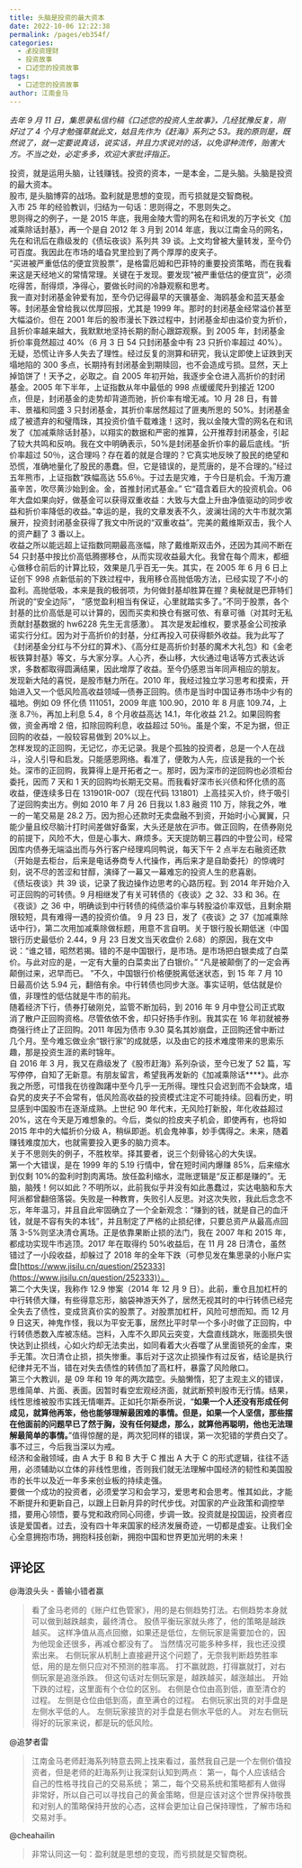 ```yaml
---
title: 头脑是投资的最大资本
date: 2022-10-06 12:22:38
permalink: /pages/eb354f/
categories:
  - 💰投资理财
  - 投资故事
  - 口述您的投资故事
tags:
  - 口述您的投资故事
author: 江南金马
---
```


_去年 9 月 11 日，集思录私信约稿《口述您的投资人生故事》，几经犹豫反复，刚好过了 4 个月才勉强草就此文，姑且先作为《赶海》系列之 53。我的原则是，既然说了，就一定要说真话，说实话，并且力求说对的话，以免谬种流传，贻害大方。不当之处，必定多多，欢迎大家批评指正。_  
  
投资，就是运用头脑，让钱赚钱。投资的资本，一是本金，二是头脑。头脑是投资的最大资本。  
股市, 是头脑博弈的战场。盈利就是思想的变现，而亏损就是交智商税。  
入市 25 年的经验教训，归结为一句话：思则得之，不思则失之。  
思则得之的例子，一是 2015 年底，我用金陵大雪的网名在和讯发的万字长文《加减乘除话封基》，再一个是自 2012 年 3 月到 2014 年底，我以江南金马的网名，先在和讯后在鼎级发的《债坛夜谈》系列共 39 谈。上文均曾被大量转发，至今仍可百度。我因此在市场的墙旮旯里捡到了两个厚厚的皮夹子。  
“买进被严重低估的便宜货股票”，是格雷厄姆和巴菲特的重要投资策略，而在我看来这是天经地义的常情常理。关键在于发现。要发现“被严重低估的便宜货”，必须吃得苦，耐得烦，净得心，要做长时间的冷静观察和思考。  
我一直对封闭基金钟爱有加，至今仍记得最早的天骥基金、海鸥基金和蓝天基金等。封闭基金曾给我以优厚回报，尤其是 1999 年。那时的封闭基金经常溢价甚至大幅溢价。但在 2001 年后的股市漫长下跌过程中，封闭基金却由溢价变为折价，且折价率越来越大，我默默地坚持长期的耐心跟踪观察。到 2005 年，封闭基金折价率竟然超过 40%（6 月 3 日 54 只封闭基金中有 23 只折价率超过 40%）。无疑，恐慌让许多人失去了理性。经过反复的测算和研究，我认定即使上证跌到天塌地陷的 300 多点，长期持有封闭基金到期赎回，也不会造成亏损。显然，天上掉馅饼了！天予之，必取之。自 2005 年初开始，我逐步全仓进入高折价的封闭基金。2005 年下半年，上证指数从年中最低的 998 点缓缓爬升到接近 1200 点，但是，封闭基金的走势却背道而驰，折价率有增无减。10 月 28 日，有普丰、景福和同盛 3 只封闭基金，其折价率居然超过了匪夷所思的 50%。封闭基金成了被遗弃的和璧隋珠，其投资价值千载难逢！这时，我以金陵大雪的网名在和讯发了《加减乘除话封基》，以翔实的数据和严密的推算，公开推荐封闭基金，引起了较大共鸣和反响。我在文中明确表示，50%是封闭基金折价率的最后底线。“折价率超过 50％，这合理吗？存在着的就是合理的？它真实地反映了股民的绝望和恐慌，准确地量化了股民的愚蠢。但，它是错误的，是荒唐的，是不合理的。”经过五年熊市，上证指数“跌幅高达 55.6％。于过去是灾难，于今日是机会。千淘万漉虽辛苦，吹尽黄沙始到金。金，首推封闭式基金。” 它“蕴含着巨大的投资机会。06 年大盘如果向好，做基金可以获得双重收益：大致与大盘上升由净值驱动的同步收益和折价率降低的收益。”幸运的是，我的文章发表不久，波澜壮阔的大牛市就次第展开，投资封闭基金获得了我文中所说的“双重收益”。完美的戴维斯双击，我个人的资产翻了 3 番以上。  
收益之所以能远超上证指数同期最高涨幅，除了戴维斯双击外，还因为其间不断在 54 只封基中按比价高低腾挪移仓，从而实现收益最大化。我曾在每个周末，都细心做移仓前后的计算比较，效果是几乎百无一失。其实，在 2005 年 6 月 6 日上证创下 998 点新低前的下跌过程中，我用移仓高抛低吸方法，已经实现了不小的盈利。高抛低吸，本来是我的极弱项，为何做封基却胜算在握？奥秘就是巴菲特们所说的“安全边际”， “感觉盈利相当有保证，心里就踏实多了。”不同于股票，各个封基的比价高低是可以计算的，因而买卖和换仓有据可依、有章可循（对其时无私贡献封基数据的 hw6228 先生无言感激）。 其次是发起维权，要求基金公司按承诺实行分红。因为对于高折价的封基，分红再投入可获得额外收益。我为此写了《封闭基金分红与不分红的算术》、《高分红是高折价封基的魔术大礼包》和《金老板铁算封基》等文，与大家分享。人心齐，泰山移，大伙通过电话等方式表达诉求，多数都取得圆满结果，因此增厚了收益。至今仍感恩当年同声相应的朋友。  
发现新大陆的喜悦，是股市魅力所在。2010 年，我经过独立学习思考和摸索，开始进入又一个低风险高收益领域—债券正回购。债市是当时中国证券市场中少有的福地。例如 09 怀化债 111051，2009 年底 100.90，2010 年 8 月底 109.74，上涨 8.7％，再加上利息 5.4，8 个月收益高达 14.1，年化收益 21.2。如果回购套做，资金再增 2 倍，扣除回购利息，收益超过 50％。虽是个案，不足为据，但正回购的收益，一般较容易做到 20%以上。  
怎样发现的正回购，无记忆，亦无记录。我是个孤独的投资者，总是一个人在战斗，没人引导和启发。只能感恩网络。看准了，便敢为人先，应该是我的一个长处。深市的正回购，我算得上是开拓者之一。那时，因为深市的逆回购也必须柜台委托，因而 7 天和 1 天的回购均长期无交易。而我看好深市长兴债和怀化债的高收益，便连续多日在 131901R-007（现在代码 131801）上高挂买入价，终于吸引了逆回购卖出方。例如 2010 年 7 月 26 日我以 1.83 融资 110 万，除我之外，唯一的一笔交易是 28.2 万。因为担心还款时无卖盘融不到资，开始时小心翼翼，只能少量且绞尽脑汁打时间差做好备案，大头还是放在沪市。做正回购，在债券刚兑的前提下，风险不大，但是心事大、麻烦多。天天提防朝三暮四的中登公司，经常因库内债券无端溢出而与外行客户经理鸡同鸭说，每天下午 2 点半左右融资还款（开始是去柜台，后来是电话券商专人代操作，再后来才是自助委托）的惊魂时刻，说不尽的苦涩和甘醇，演绎了一幕又一幕难忘的投资人生的悲喜剧。  
《债坛夜谈》共 39 谈，记录了我边操作边思考的心路历程。到 2014 年开始介入可正回购的可转债。9 月相继发了有关可转债的《夜谈》之 32、33 和 36。在《夜谈》之 36 中，明确谈到中行转债的纯债溢价率与转股溢价率双低，且剩余期限较短，具有难得一遇的投资价值。 9 月 23 日，发了《夜谈》之 37《加减乘除话中行》，第二次用加减乘除做标题，用意不言自明。关于银行股长期低迷（中国银行历史最低价 2.44，9 月 23 日发文当天收盘价 2.68）的原因，我在文中说：“谁之错，昭然若揭。错的不是中国银行，是市场。是市场把白银卖成了白菜价。与此对应的是，一定有大量的白菜卖出了白银价。” “凡是被颠倒了的一定会再颠倒过来，迟早而已。 ”不久，中国银行价格便脱离低迷状态，到 15 年 7 月 10 日最高价达 5.94 元，翻倍有余。中行转债也同步大涨。事实证明，低估就是价值，非理性的低估就是牛市的前兆。  
随着经济下行，债券打破刚兑，监管不断加码，到 2016 年 9 月中登公司正式取消了散户正回购资格。尽管依依不舍，却只好扬手作别。我其实在 16 年初就被券商强行终止了正回购。2011 年因为债市 9.30 莫名其妙崩盘，正回购还曾中断过几个月。至今难忘做业余“银行家”的成就感，以及由它的技术难度带来的思索乐趣，那是投资生涯的素时锦年。  
自 2016 年 3 月，我又在鼎级发了《股市赶海》系列杂谈，至今已发了 52 篇，写写停停，自知了无新意。有朋友留言，希望我再发新的《加减乘除话\*\*\*\*》。此亦我之所愿，可惜我在彷徨踟躇中至今几乎一无所得。理性只会迟到而不会缺席，墙旮旯的皮夹子不会常有，低风险高收益的投资模式注定不可能持续。回看历史，明显感到中国股市在逐渐成熟。上世纪 90 年代末，无风险打新股，年化收益超过 20%，这在今天是万难想象的。今后，类似的捡皮夹子机会，即使再有，也将如 2015 年中的大幅折价分级 A，稍纵即逝。机会鬼神事，妙手偶得之。未来，随着赚钱难度加大，也就需要投入更多的脑力资本。  
关于不思则失的例子，不胜枚举。择其要者，说三个刻骨铭心的大失误。  
第一个大错误，是在 1999 年的 5.19 行情中，曾在短时间内爆赚 85%，后来缩水到仅剩 10%的盈利时割肉离场。放任盈利缩水，混账逻辑是“反正都是赚的”。无脑，脑残！何以如此？不明所以，此前我似乎并没有如此愚蠢过，实达电脑和东大阿派都曾翻倍落袋。失败是一种教育，失败引人反思。对这次失败，我此后念念不忘，年年温习，并且自此牢固确立了一个全新观念：“赚到的钱，就是自己的血汗钱，就是不容有失的本钱”，并且制定了严格的止损纪律，只要总资产从最高点回落 3-5%则坚决清仓离场。正是依靠果断止损的法门，我在 2007 年和 2015 年，都成功实现牛市逃顶。2017 年在取得约 50%收益后，在 11 月 28 日清仓，虽然错过了一小段收益，却躲过了 2018 年的全年下跌（可参见发在集思录的小账户实盘[https://www.jisilu.cn/question/252333](https://www.jisilu.cn/question/252333)）。  
第二个大失误，我称作 12.9 惨案（2014 年 12 月 9 日）。此前，重仓且加杠杆的中行转债大赚，有些得意忘形，脑袋神游天外了，居然无视其时的中行转债已经完全失去了债性，变成货真价实的股票了。对股票加杠杆，风险可想而知。而 12 月 9 日这天，神鬼作怪，我以为平安无事，居然比平时早一个多小时做了正回购，中行转债悉数入库被冻结。岂料，入库不久即风云突变，大盘直线跳水，账面损失很快达到止损线，心如火灼却无法卖出，如同看着大火吞噬了从里面锁死的金库，束手无策。次日清仓止损，损失惨重。事后对于这次止损操作有过反省，结论是执行纪律并无不当，错在对失去债性的转债加了高杠杆，暴露了风险敞口。  
第三个大教训，是 09 年和 19 年的两次踏空。头脑懒惰，犯了主观主义的错误，思维简单、片面、表面。因暂时看空宏观经济面，就武断预判股市无行情。结果，线性思维被股市实践无情嘲弄。正如托尔斯泰所说，“**如果一个人还没有形成任何成见，就算他再笨，他也能够理解最困难的事情。但是，如果一个人坚信，那些摆在他面前的问题早已了然于胸，没有任何疑虑，那么，就算他再聪明，他也无法理解最简单的事情。**”值得惊醒的是，两次犯同样的错误，第一次犯错的学费白交了。事不过三，今后我当深以为戒。  
经济和金融领域，由 A 大于 B 和 B 大于 C 推出 A 大于 C 的形式逻辑，往往不适用，必须辅助以立体的非线性思维，否则我们就无法理解中国经济的韧性和美国股市的长牛以及近一年多来创业板的持续走强。  
要做一个成功的投资者，必须爱学习和会学习，爱思考和会思考。惟其如此，才能不断提升和更新自己，以跟上日新月异的时代步伐。对国家的产业政策和调控举措，要用心领悟，要与党和政府同心同德，步调一致。投资就是投国运，投资者应该是爱国者。过去，没有四十年来国家的经济发展奇迹，一切都是虚妄。让我们全心全意拥抱市场，拥抱科技创新，拥抱中国和世界更加光明的未来！  

## 评论区

@海浪头头 - 善输小错者赢 
> 看了金马老师的《账户红色管家》，用的是右侧趋势打法。右侧趋势本身就可以做到越跌越卖，最终清仓。
股债平衡玩家就头疼了，他的策略是越跌越买。
这样净值从高点回撤，如果还是低位，左侧玩家是需要加仓的，因为他现金还很多，再减仓都没有了。
当然情况可能多种多样，我也还没摸索出来。
右侧玩家从机制上直接避开这个问题了，无奈我判断趋势胜率低，用的是左侧只应对不预测的胜率高。
打不赢就跑，打得赢就打，对右侧玩家是追涨杀跌。
但这句话对左侧玩家是，越跌越买，越涨越出。
开始下跌的过程，这里面有个仓位的区别。
右侧是仓位由高到低，直至清仓的过程。
左侧是仓位由低到高，直至满仓的过程。
右侧玩家出货的对手盘是左侧水平低的人。
左侧玩家接货的对手盘是右侧水平低的人。
对左右侧玩得好的玩家来说，都是玩的低风险。

@追梦者雷
> 江南金马老师赶海系列特意去网上找来看过，虽然我自己是一个左侧价值投资者，但是老师的赶海系列让我深刻认知到两点：
第一，每个人应该结合自己的性格寻找自己的交易系统；
第二，每个交易系统和策略都有人做得非常好，所以自己可以寻找自己的黄金策略，但是应该对这个世界保持敬畏和对别人的策略保持开放的心态，这样会更加让自己保持理性，了解市场和交易对手。

@cheahailin
> 非常认同这一句：盈利就是思想的变现，而亏损就是交智商税。
  